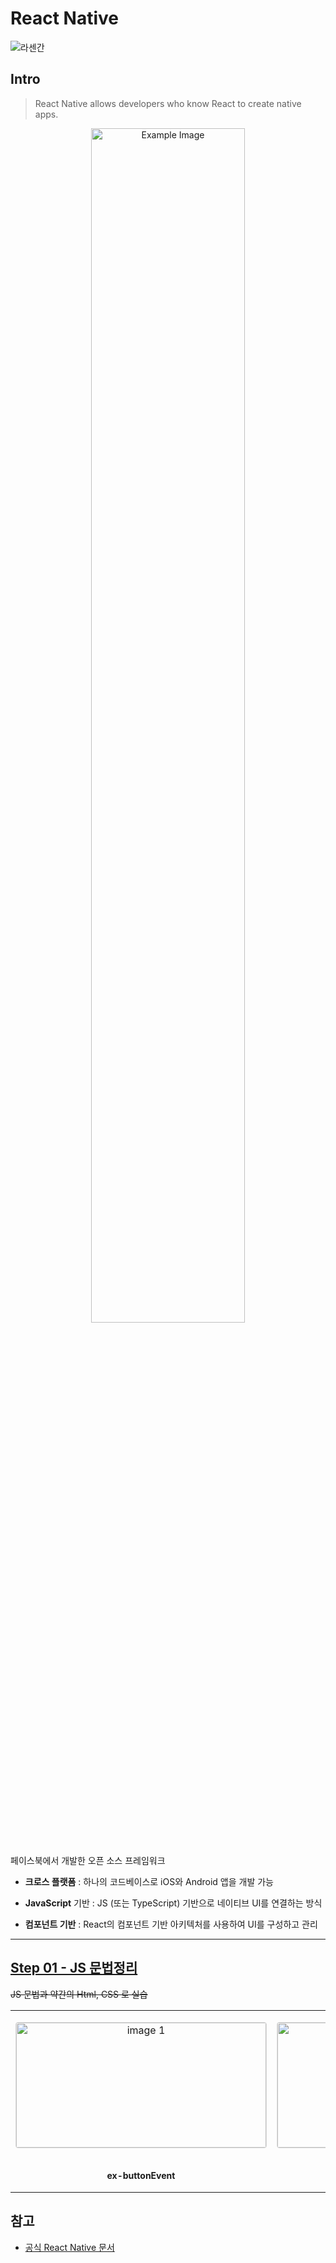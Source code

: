 # React Native

![라센간](https://t1.daumcdn.net/cafeattach/mEr9/05174e6f76f09a92519478418bc5f51d9f5b860d)

## Intro

> React Native allows developers who know React to create native apps.

<div style="text-align: center;">
  <img src="https://cdn.worldvectorlogo.com/logos/react-native-1.svg" alt="Example Image" width="70%">
</div>

<br/>

페이스북에서 개발한 오픈 소스 프레임워크

- **크로스 플랫폼** : 하나의 코드베이스로 iOS와 Android 앱을 개발 가능

- **JavaScript** 기반 : JS (또는 TypeScript) 기반으로 네이티브 UI를 연결하는 방식

- **컴포넌트 기반** : React의 컴포넌트 기반 아키텍처를 사용하여 UI를 구성하고 관리

---

## [Step 01 - JS 문법정리](https://github.com/BOLTB0X/React-Native/tree/main/Step01)

~~JS 문법과 약간의 Html, CSS 로 실습~~

<p align="center">
  <table style="width:100%; text-align:center; border-spacing:20px;">
    <tr>
      <td style="text-align:center; vertical-align:middle;">
        <p align="center">
        <img src="https://github.com/BOLTB0X/React-Native/blob/main/Img/ex-ButtonEvent.gif?raw=true" 
             alt="image 1" 
             style="width:400px; height:200px; object-fit:contain; border:1px solid #ddd; border-radius:4px;"/>
        </p>
      </td>
      <td style="text-align:center; vertical-align:middle;">
        <p align="center">
        <img src="https://github.com/BOLTB0X/React-Native/blob/main/Img/ex-eventListener.gif?raw=true" 
             alt="image 2" 
             style="width:400px; height:200px; object-fit:contain; border:1px solid #ddd; border-radius:4px;"/>
        </p>
      </td>
    </tr>
    <tr>
      <td style="text-align:center; font-size:14px; font-weight:bold;">
      <p align="center">
      ex-buttonEvent
      </p>
      </td>
      <td style="text-align:center; font-size:14px; font-weight:bold;">
      <p align="center">
      ex-eventListener
      </p>
      </td>
    </tr>
  </table>
</p>


## 참고

- [공식 React Native 문서](https://reactnative.dev/)